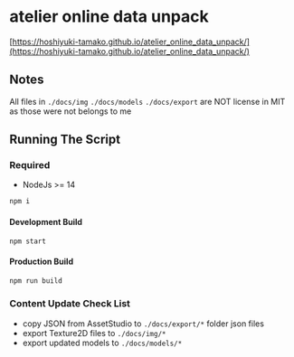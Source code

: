 # atelier online data unpack

[https://hoshiyuki-tamako.github.io/atelier_online_data_unpack/](https://hoshiyuki-tamako.github.io/atelier_online_data_unpack/)

## Notes

All files in `./docs/img` `./docs/models` `./docs/export` are NOT license in MIT as those were not belongs to me

## Running The Script

### Required

- NodeJs >= 14

```bash
npm i
```

#### Development Build

```bash
npm start
```

#### Production Build

```bash
npm run build
```

### Content Update Check List

- copy JSON from AssetStudio to `./docs/export/*` folder json files
- export Texture2D files to `./docs/img/*`
- export updated models to `./docs/models/*`
